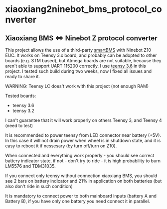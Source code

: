 # xiaoxiang2ninebot_bms_protocol_converter
Xiaoxiang BMS &lt;=> Ninebot Z protocol converter
---
This project allows the use of a third-party [smartBMS](https://www.ebay.com/itm/14S-Lithium-Battery-Smart-Protective-Board-With-Bluetooth-Interface-48V-BMS-PCB/153488364010?ssPageName=STRK%3AMEBIDX%3AIT&_trksid=p2057872.m2749.l2649) with Ninebot Z10 EUC. It works on Teensy 3.x board, and probably can be adopted to other boards (e.g. STM based), but Atmega boards are not suitable, because they aren't able to support UART 115200 correctly. I use [teensy 3.6](https://www.pjrc.com/store/teensy36.html) in this project. 
I tested such build during two weeks, now I fixed all issues and ready to share it.

WARNING: Teensy LC does't work with this project (not enough RAM)

Tested boards:
- teensy 3.6
- teensy 3.2
 
I can't guarantee that it will work properly on others Teensy 3, and Teensy 4 (need to test)

It is recommended to power teensy from LED connector near battery (+5V). In this case it will not drain power when wheel is in shutdown state, and it is easy to reboot it if nessesary (by turn off/turn on Z10).

When connected and everything work properly - you should see correct battery indicator state, if not - don't try to ride - it is high probability to burn LM5576 and TDM31035. 

If you connect only teensy without connection xiaoxiang BMS, you should see 2 bars on battery indicator and 21% in application on both batteries (but also don't ride in such condition)

It is mandatory to connect power to both mainboard inputs (battery A and Battery B), if you have only one battery you need connect it in parallel.
